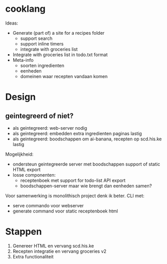 # cooklang

Ideas:

- Generate (part of) a site for a recipes folder
  - support search
  - support inline timers
  - integrate with groceries list
- Integrate with groceries list in todo.txt format
- Meta-info
  - soorten ingredienten
  - eenheden
  - domeinen waar recepten vandaan komen

# Design

## geintegreerd of niet?

- als geintegreerd: web-server nodig
- als geintegreerd: embedden extra ingredienten paginas lastig
- als geintegreerd: boodschappen om ai-banana, recepten op scd.his.ke lastig

Mogelijkheid:
- ondersteun geintegreerde server met boodschappen support of static HTML export
- losse componenten:
  - receptenboek met support for todo-list API export
  - boodschappen-server
  maar wie brengt dan eenheden samen?

Voor samenwerking is monolithisch project denk ik beter. CLI met:

- serve commando voor webserver
- generate command voor static receptenboek html

# Stappen

1. Genereer HTML en vervang scd.his.ke
2. Recepten integratie en vervang groceries v2
3. Extra functionaliteit
